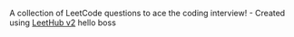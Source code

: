 A collection of LeetCode questions to ace the coding interview! - Created using [LeetHub v2](https://github.com/arunbhardwaj/LeetHub-2.0)
hello boss
